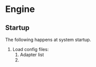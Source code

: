 # Engine

## Startup
The following happens at system startup.

1. Load config files:
	1. Adapter list
	2. 